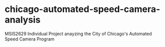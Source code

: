 # chicago-automated-speed-camera-analysis
MSIS2629 Individual Project anayzing the City of Chicago's Automated Speed Camera Program
